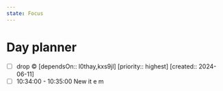 ```yaml
---
state: Focus
---
```



# Day planner
- [ ] drop ©  [dependsOn:: l0thay,kxs9jl]  [priority:: highest]  [created:: 2024-06-11]
- [ ] 10:34:00 - 10:35:00 New it e m
<!-- 0D29A80B -->
